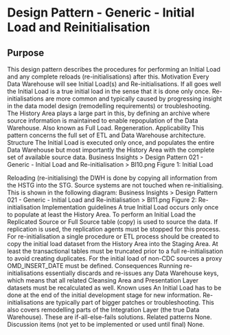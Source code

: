 # Design Pattern - Generic - Initial Load and Reinitialisation

## Purpose
This design pattern describes the procedures for performing an Initial Load and any complete reloads (re-initialisations) after this.
Motivation
Every Data Warehouse will see Initial Load(s) and Re-initialisations. If all goes well the Initial Load is a true initial load in the sense that it is done only once. Re-initialisations are more common and typically caused by progressing insight in the data model design (remodelling requirements) or troubleshooting. The History Area plays a large part in this, by defining an archive where source information is maintained to enable repopulation of the Data Warehouse.
Also known as
Full Load.
Regeneration.
Applicability
This pattern concerns the full set of ETL and Data Warehouse architecture.
Structure
The Initial Load is executed only once, and populates the entire Data Warehouse but most importantly the History Area with the complete set of available source data.
 Business Insights > Design Pattern 021 - Generic - Initial Load and Re-initialisation > BI10.png
Figure 1: Initial Load

Reloading (re-initialising) the DWH is done by copying all information from the HSTG into the STG. Source systems are not touched when re-initialising. This is shown in the following diagram:
Business Insights > Design Pattern 021 - Generic - Initial Load and Re-initialisation > BI11.png 
Figure 2: Re-initialisation
Implementation guidelines
A true Initial Load occurs only once to populate at least the History Area. To perform an Initial Load the Replicated Source or Full Source table (copy) is used to source the data. If replication is used, the replication agents must be stopped for this process.
For re-initialisation a single procedure or ETL process should be created to copy the initial load dataset from the History Area into the Staging Area.
At least the transactional tables must be truncated prior to a full re-initialisation to avoid creating duplicates.
For the initial load of non-CDC sources a proxy OMD_INSERT_DATE must be defined.
Consequences
Running re-initialisations essentially discards and re-issues any Data Warehouse keys, which means that all related Cleansing Area and Presentation Layer datasets must be recalculated as well.
Known uses
An Initial Load has to be done at the end of the initial development stage for new information. Re-initialisations are typically part of bigger patches or troubleshooting. This also covers remodelling parts of the Integration Layer (the true Data Warehouse).
These are if-all-else-fails solutions.
Related patterns
None.
Discussion items (not yet to be implemented or used until final)
None.